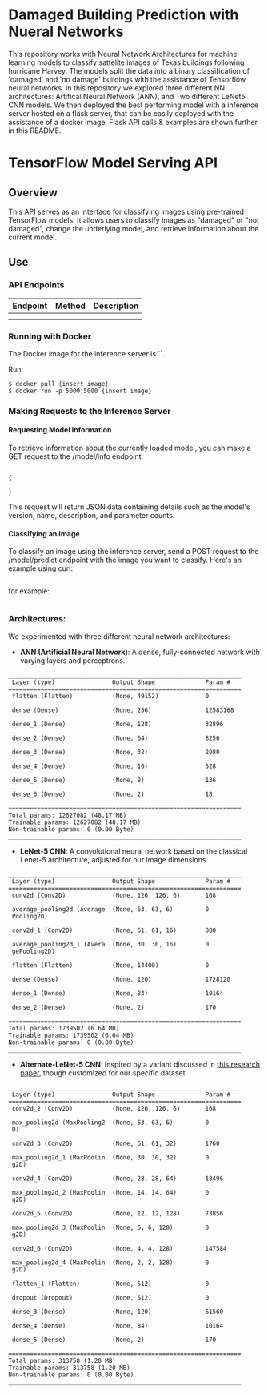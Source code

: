 # Damaged Building Prediction with Nueral Networks

This repository works with Neural Network Architectures for machine learning models to classify sattelite images of Texas buildings following hurricane Harvey. The models split the data into a binary classification of 'damaged' and 'no damage' buildings with the assistance of Tensorflow neural networks. In this repository we explored three different NN architectures: Artifical Neural Network (ANN), and Two different LeNet5 CNN models. We then deployed the best performing model with a inference server hosted on a flask server, that can be easily deployed with the assistance of a docker image. Flask API calls & examples are shown further in this README.


# TensorFlow Model Serving API

## Overview

This API serves as an interface for classifying images using pre-trained TensorFlow models. It allows users to classify images as "damaged" or "not damaged", change the underlying model, and retrieve information about the current model.

## Use

### API Endpoints

| Endpoint            | Method | Description                                                                                         |
|---------------------|--------|-----------------------------------------------------------------------------------------------------|
|       |     |  |
|     |     | |

### Running with Docker

The  Docker image for the inference server is ``.

Run:
```
$ docker pull {insert image}
$ docker run -p 5000:5000 {insert image}  
```

### Making Requests to the Inference Server

#### Requesting Model Information
To retrieve information about the currently loaded model, you can make a GET request to the /model/info endpoint:

```

{
  
}
```
This request will return JSON data containing details such as the model's version, name, description, and parameter counts.

#### Classifying an Image
To classify an image using the inference server, send a POST request to the /model/predict endpoint with the image you want to classify. Here's an example using curl:

```

```
for example:
```

```

### Architectures:

We experimented with three different neural network architectures:

- **ANN (Artificial Neural Network)**: A dense, fully-connected network with varying layers and perceptrons.

```
_________________________________________________________________
 Layer (type)                Output Shape              Param #   
=================================================================
 flatten (Flatten)           (None, 49152)             0         
                                                                 
 dense (Dense)               (None, 256)               12583168  
                                                                 
 dense_1 (Dense)             (None, 128)               32896     
                                                                 
 dense_2 (Dense)             (None, 64)                8256      
                                                                 
 dense_3 (Dense)             (None, 32)                2080      
                                                                 
 dense_4 (Dense)             (None, 16)                528       
                                                                 
 dense_5 (Dense)             (None, 8)                 136       
                                                                 
 dense_6 (Dense)             (None, 2)                 18        
                                                                 
=================================================================
Total params: 12627082 (48.17 MB)
Trainable params: 12627082 (48.17 MB)
Non-trainable params: 0 (0.00 Byte)
_________________________________________________________________
```

- **LeNet-5 CNN**: A convolutional neural network based on the classical Lenet-5 architecture, adjusted for our image dimensions.

```
_________________________________________________________________
 Layer (type)                Output Shape              Param #   
=================================================================
 conv2d (Conv2D)             (None, 126, 126, 6)       168       
                                                                 
 average_pooling2d (Average  (None, 63, 63, 6)         0         
 Pooling2D)                                                      
                                                                 
 conv2d_1 (Conv2D)           (None, 61, 61, 16)        880       
                                                                 
 average_pooling2d_1 (Avera  (None, 30, 30, 16)        0         
 gePooling2D)                                                    
                                                                 
 flatten (Flatten)           (None, 14400)             0         
                                                                 
 dense (Dense)               (None, 120)               1728120   
                                                                 
 dense_1 (Dense)             (None, 84)                10164     
                                                                 
 dense_2 (Dense)             (None, 2)                 170       
                                                                 
=================================================================
Total params: 1739502 (6.64 MB)
Trainable params: 1739502 (6.64 MB)
Non-trainable params: 0 (0.00 Byte)
_________________________________________________________________
```

- **Alternate-LeNet-5 CNN**: Inspired by a variant discussed in [this research paper](https://arxiv.org/pdf/1807.01688.pdf), though customized for our specific dataset.

```
_________________________________________________________________
 Layer (type)                Output Shape              Param #   
=================================================================
 conv2d_2 (Conv2D)           (None, 126, 126, 6)       168       
                                                                 
 max_pooling2d (MaxPooling2  (None, 63, 63, 6)         0         
 D)                                                              
                                                                 
 conv2d_3 (Conv2D)           (None, 61, 61, 32)        1760      
                                                                 
 max_pooling2d_1 (MaxPoolin  (None, 30, 30, 32)        0         
 g2D)                                                            
                                                                 
 conv2d_4 (Conv2D)           (None, 28, 28, 64)        18496     
                                                                 
 max_pooling2d_2 (MaxPoolin  (None, 14, 14, 64)        0         
 g2D)                                                            
                                                                 
 conv2d_5 (Conv2D)           (None, 12, 12, 128)       73856     
                                                                 
 max_pooling2d_3 (MaxPoolin  (None, 6, 6, 128)         0         
 g2D)                                                            
                                                                 
 conv2d_6 (Conv2D)           (None, 4, 4, 128)         147584    
                                                                 
 max_pooling2d_4 (MaxPoolin  (None, 2, 2, 128)         0         
 g2D)                                                            
                                                                 
 flatten_1 (Flatten)         (None, 512)               0         
                                                                 
 dropout (Dropout)           (None, 512)               0         
                                                                 
 dense_3 (Dense)             (None, 120)               61560     
                                                                 
 dense_4 (Dense)             (None, 84)                10164     
                                                                 
 dense_5 (Dense)             (None, 2)                 170       
                                                                 
=================================================================
Total params: 313758 (1.20 MB)
Trainable params: 313758 (1.20 MB)
Non-trainable params: 0 (0.00 Byte)
_________________________________________________________________
```
